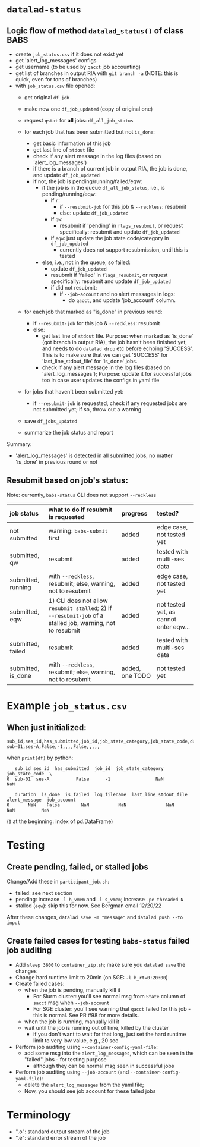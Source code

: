 # `datalad-status`
## Logic flow of method `datalad_status()` of class BABS

* create `job_status.csv` if it does not exist yet
* get 'alert_log_messages' configs
* get username (to be used by `qacct` job accounting)
* get list of branches in output RIA with `git branch -a` (NOTE: this is quick, even for tons of branches)
* with `job_status.csv` file opened:
    * get original `df_job`
    * make new one `df_job_updated` (copy of original one)
    * request `qstat` for **all** jobs: `df_all_job_status`
    * for each job that has been submitted but not `is_done`:
        * get basic information of this job
        * get last line of `stdout` file
        * check if any alert message in the log files (based on 'alert_log_messages')
        * if there is a branch of current job in output RIA, the job is done, and update `df_job_updated`
        * if not, the job is pending/running/failed/eqw:
            * if the job is in the queue `df_all_job_status`, i.e., is pending/running/eqw:
                * if `r`:
                    * if `--resubmit-job` for this job & `--reckless`: resubmit
                    * else: update `df_job_updated`
                * if `qw`:
                    * resubmit if 'pending' in `flags_resubmit`, or request specifically: resubmit and update `df_job_updated`
                * if `eqw`: just update the job state code/category in `df_job_updated`
                    * currently does not support resubmission, until this is tested
            * else, i.e., not in the queue, so failed:
                * update `df_job_updated`
                * resubmit if 'failed' in `flags_resubmit`, or request specifically: resubmit and update `df_job_updated`
                * if did not resubmit:
                    * if `--job-account` and no alert messages in logs:
                        * do `qacct`, and update 'job_account' column.

    * for each job that marked as "is_done" in previous round:
        * if `--resubmit-job` for this job & `--reckless`: resubmit
        * else:
            * get last line of `stdout` file. Purpose: when marked as 'is_done' (got branch in output RIA), the job hasn't been finished yet, and needs to do `datalad drop` etc before echoing 'SUCCESS'. This is to make sure that we can get 'SUCCESS' for 'last_line_stdout_file' for 'is_done' jobs.
            * check if any alert message in the log files (based on 'alert_log_messages'); Purpose: update it for successful jobs too in case user updates the configs in yaml file

    * for jobs that haven't been submitted yet:
        * if `--resubmit-job` is requested, check if any requested jobs are not submitted yet; if so, throw out a warning

    * save `df_jobs_updated`
    * summarize the job status and report

Summary:
- 'alert_log_messages' is detected in all submitted jobs, no matter 'is_done' in previous round or not

## Resubmit based on job's status:
Note: currently, `babs-status` CLI does not support `--reckless`

| job status | what to do if resubmit is requested | progress | tested? |
| :-- | :--|:-- | :-- |
| not submitted | warning: `babs-submit` first | added | edge case, not tested yet |
| submitted, qw | resubmit | added | tested with multi-ses data |
| submitted, running | with `--reckless`, resubmit; else, warning, not to resubmit | added | edge case, not tested yet |
| submitted, eqw | 1) CLI does not allow `resubmit stalled`; 2) if `--resubmit-job` of a stalled job, warning, not to resubmit | added | not tested yet, as cannot enter eqw... |
| submitted, failed | resubmit | added | tested with multi-ses data |
| submitted, is_done | with `--reckless`, resubmit; else, warning, not to resubmit | added, one TODO | not tested yet |


# Example `job_status.csv`
## When just initialized:
```
sub_id,ses_id,has_submitted,job_id,job_state_category,job_state_code,duration,is_done,is_failed,log_filename,last_line_stdout_file,alert_message,job_account
sub-01,ses-A,False,-1,,,,False,,,,,
```
when `print(df)` by python:
```
   sub_id ses_id  has_submitted  job_id  job_state_category  job_state_code  \
0  sub-01  ses-A          False      -1                 NaN             NaN

   duration  is_done  is_failed  log_filename  last_line_stdout_file  alert_message  job_account
0       NaN    False        NaN           NaN               NaN            NaN          NaN
```
(`0` at the beginning: index of pd.DataFrame)

# Testing
## Create pending, failed, or stalled jobs
Change/Add these in `participant_job.sh`:
- failed: see next section
- pending: increase `-l h_vmem` and `-l s_vmem`; increase `-pe threaded N`
- stalled (`eqw`): skip this for now. See Bergman email 12/20/22

After these changes, `datalad save -m "message"` and `datalad push --to input`

## Create failed cases for testing `babs-status` failed job auditing
* Add `sleep 3600` to `container_zip.sh`; make sure you `datalad save` the changes
* Change hard runtime limit to 20min (on SGE: `-l h_rt=0:20:00`)
* Create failed cases:
    * when the job is pending, manually kill it
        * For Slurm cluster: you'll see normal msg from `State` column of `sacct` msg when `--job-account`
        * For SGE cluster: you'll see warning that `qacct` failed for this job - this is normal. See PR #98 for more details.
    * when the job is running, manually kill it
    * wait until the job is running out of time, killed by the cluster
        * if you don't want to wait for that long, just set the hard runtime limit to very low value, e.g., 20 sec
* Perform job auditing using `--container-config-yaml-file`:
    * add some msg into the `alert_log_messages`, which can be seen in the "failed" jobs - for testing purpose
        * although they can be normal msg seen in successful jobs
* Perform job auditing using `--job-account` (and `--container-config-yaml-file`):
    * delete the `alert_log_messages` from the yaml file;
    * Now, you should see job account for these failed jobs

# Terminology

- "<jobname>.o<jobid>": standard output stream of the job
- "<jobname>.e<jobid>": standard error stream of the job